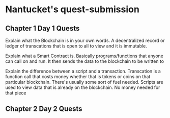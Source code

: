 # Nantucket's quest-submission

## Chapter 1 Day 1 Quests

Explain what the Blockchain is in your own words.
  A decentralized record or ledger of transcations that is open to all to view and it is immutable.

Explain what a Smart Contract is.
  Basically programs/functions that anyone can call on and run. It then sends the data to the blockchain to be written to

Explain the difference between a script and a transaction.
  Transcation is a function call that costs money whether that is tokens or coins on that particular blockchain. There's usually some sort of fuel needed.
  Scripts are used to view data that is already on the blockchain. No money needed for that piece


## Chapter 2 Day 2 Quests

